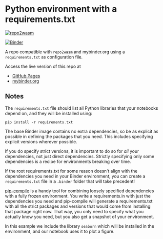 # Python environment with a requirements.txt

[![repo2wasm](https://img.shields.io/badge/any_text-launch-F37626?logo=jupyter&label=Jupyter)](https://repo2wasm.github.io/template-requirements)

[![Binder](http://mybinder.org/badge_logo.svg)](http://mybinder.org/v2/gh/binder-examples/requirements/main?filepath=index.ipynb)

A repo compatible with `repo2wasm` and mybinder.org using a `requirements.txt` as configuration file.

Access the live version of this repo at

- [GitHub Pages](https://repo2wasm.github.io/template-requirements)
- [mybinder.org](http://mybinder.org/v2/gh/repo2wasm/template-requirements/main?filepath=index.ipynb)

## Notes
The `requirements.txt` file should list all Python libraries that your notebooks
depend on, and they will be installed using:

```
pip install -r requirements.txt
```

The base Binder image contains no extra dependencies, so be as
explicit as possible in defining the packages that you need. This includes
specifying explicit versions wherever possible.

If you do specify strict versions, it is important to do so for *all*
your dependencies, not just direct dependencies.
Strictly specifying only some dependencies is a recipe for environments
breaking over time.

If the root requirements.txt for some reason doesn't align with the dependencies
you need in your Binder environment, you can create a `requirements.txt` file in
a `.binder` folder that will take precedent!

[pip-compile](https://github.com/jazzband/pip-tools/) is a handy
tool for combining loosely specified dependencies with a fully frozen environment.
You write a requirements.in with just the dependencies you need
and pip-compile will generate a requirements.txt with all the strict packages and versions that would come from installing that package right now.
That way, you only need to specify what you actually know you need,
but you also get a snapshot of your environment.

In this example we include the library `seaborn` which will be installed in
the environment, and our notebook uses it to plot a figure.
